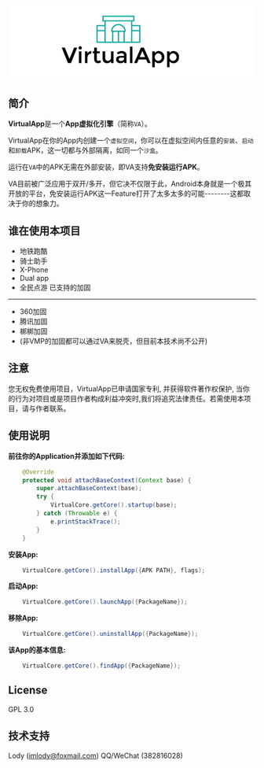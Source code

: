 [![VA banner](https://raw.githubusercontent.com/asLody/VirtualApp/master/Logo.png)](https://github.com/asLody/VirtualApp)

简介
---
**VirtualApp**是一个**App虚拟化引擎**（简称`VA`）。

VirtualApp在你的App内创建一个`虚拟空间`，你可以在虚拟空间内任意的`安装`、`启动`和`卸载`APK，这一切都与外部隔离，如同一个`沙盒`。

运行在`VA`中的APK无需在外部安装，即VA支持**免安装运行APK**。

VA目前被广泛应用于双开/多开，但它决不仅限于此，Android本身就是一个极其开放的平台，免安装运行APK这一Feature打开了太多太多的可能--------这都取决于你的想象力。

谁在使用本项目
-------------
* 地铁跑酷
* 骑士助手
* X-Phone
* Dual app
* 全民点游
已支持的加固
----------
* 360加固
* 腾讯加固
* 梆梆加固
* (非VMP的加固都可以通过VA来脱壳，但目前本技术尚不公开)

注意
-----
您无权免费使用项目，VirtualApp已申请国家专利, 并获得软件著作权保护, 当你的行为对项目或是项目作者构成利益冲突时,我们将追究法律责任。若需使用本项目，请与作者联系。

使用说明
----------

**前往你的Application并添加如下代码:**
```java
    @Override
    protected void attachBaseContext(Context base) {
        super.attachBaseContext(base);
        try {
            VirtualCore.getCore().startup(base);
        } catch (Throwable e) {
            e.printStackTrace();
        }
    }
```
**安装App:**
```java
    VirtualCore.getCore().installApp({APK PATH}, flags);
```
**启动App:**
```java
    VirtualCore.getCore().launchApp({PackageName});
```
**移除App:**
```java
    VirtualCore.getCore().uninstallApp({PackageName});
```
**该App的基本信息:**
```java
    VirtualCore.getCore().findApp({PackageName});
```

License
-------
GPL 3.0

技术支持
------------
Lody (imlody@foxmail.com)
QQ/WeChat (382816028)
